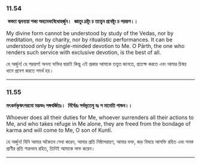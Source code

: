 ### **11.54**

 **ভক্ত্যা ত্বনন্যয়া শক্য অহমেবংবিধোহর্জুন।** 
**জ্ঞাতুং দ্রষ্টুং চ তত্ত্বেন প্রবেষ্টুং চ পরন্তপ।।**

My divine form cannot be understood by study of the Vedas, nor by meditation, nor by charity, nor by ritualistic performances. It can be understood only by single-minded devotion to Me. O Pārth, the one who renders such service with exclusive devotion, is the best of all.

হে অর্জুন! হে পরন্তপ! অনন্য ভক্তির দ্বারাই কিন্তু এই প্রকার আমাকে তত্ত্বত জানতে, প্রত্যক্ষ করতে এবং আমার চিন্ময় ধামে প্রবেশ করতে সমর্থ হয়।

---

### **11.55**

**মৎকর্মকৃন্মৎপরমো মদ্ভক্তঃ সঙ্গবর্জিতঃ।** 
**নির্বৈরঃ সর্বভূতেষু যঃ স মামেতি পান্ডব।।**

Whoever does all their duties for Me, whoever surrenders all their actions to Me, and who takes refuge in Me alone, they are freed from the bondage of karma and will come to Me, O son of Kuntī.

হে অর্জুন! ‍যিনি আমার অকৈতব সেবা করেন, আমার প্রতি নিষ্ঠাপরায়ণ, আমার ভক্ত, জড় বিষয়ে আসক্তি রহিত এবং সমস্ত প্রাণীর প্রতি শত্রুভাব রহিত, তিনিই আমাকে লাভ করেন।

---
